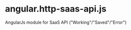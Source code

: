 angular.http-saas-api.js
========================

AngularJs module for SaaS API ("Working"/"Saved"/"Error")
